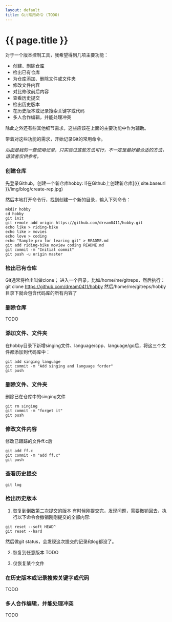 ```yaml
---
layout: default
title: Git常用命令 (TODO)
---
```


{{ page.title }}
===

对于一个版本控制工具，我希望得到几项主要功能：

- 创建、删除仓库
- 检出已有仓库
- 为仓库添加、删除文件或文件夹
- 修改文件内容
- 对比修改前后内容
- 查看历史提交
- 检出历史版本
- 在历史版本或记录搜索关键字或代码
- 多人合作编辑，并能处理冲突

除此之外还有些其他细节需求，这些应该在上面的主要功能中作为辅助。

带着对这些功能的需求，开始记录Git的常用命令。

*后面是我的一些使用记录，只实验过这些方法可行，不一定是最好最合适的方法，请读者仅供参考。*

### 创建仓库
先登录Github，创建一个新仓库hobby:
![在Github上创建新仓库]({{ site.baseurl }}/img/blog/create-rep.jpg)

然后本地打开命令行，找到创建一个新的目录，输入下列命令：

```
mkdir hobby
cd hobby
git init
git remote add origin https://github.com/dream0411/hobby.git
echo like > riding-bike
echo like > movies
echo love > coding
echo "Sample pro for learing git" > README.md
git add riding-bike moview coding README.md
git commit -m "Initial commit"
git push -u origin master
```

### 检出已有仓库
Git通常将检出叫做clone；
进入一个目录，比如/home/me/gitreps，然后执行：
	git clone https://github.com/dream0411/hobby
然后/home/me/gitreps/hobby目录下就会包含代码库的所有内容了

### 删除仓库
TODO

### 添加文件、文件夹
在hobby目录下新增singing文件、language/cpp、language/go后，将这三个文件都添加到代码库中：
```
git add singing language
git commit -m "Add singing and language forder"
git push
```

### 删除文件、文件夹
删除已在仓库中的singing文件
```
git rm singing
git commit -m "forget it"
git push
```

### 修改文件内容
修改已跟踪的文件ff.c后
```
git add ff.c
git commit -m "add ff.c"
git push
```

### 查看历史提交
	git log

### 检出历史版本
1. 恢复到倒数第二次提交的版本
有时候刚提交完，发现问题，需要撤销回去，执行以下命令会撤销刚刚提交的全部内容:
```
git reset --soft HEAD^
git reset --hard
```
然后做git status，会发现这次提交的记录和log都没了。

2. 恢复到任意版本
TODO

3. 仅恢复某个文件

### 在历史版本或记录搜索关键字或代码
TODO

### 多人合作编辑，并能处理冲突
TODO

